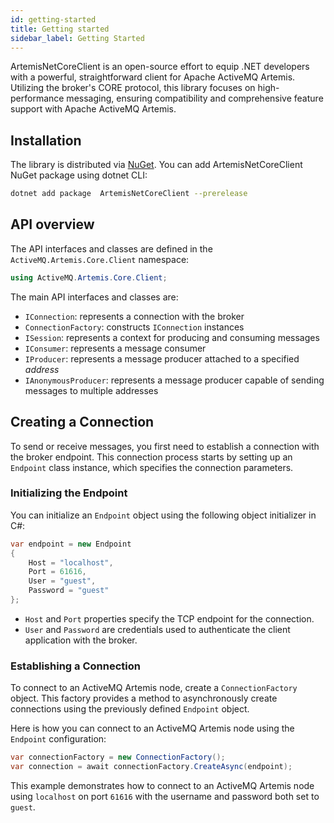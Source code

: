 ```yaml
---
id: getting-started
title: Getting started
sidebar_label: Getting Started
---
```


ArtemisNetCoreClient is an open-source effort to equip .NET developers with a powerful, straightforward client for Apache ActiveMQ Artemis. Utilizing the broker's CORE protocol, this library focuses on high-performance messaging, ensuring compatibility and comprehensive feature support with Apache ActiveMQ Artemis.

## Installation

The library is distributed via [NuGet](https://www.nuget.org/packages/ArtemisNetCoreClient). You can add ArtemisNetCoreClient NuGet package using dotnet CLI:

```sh
dotnet add package  ArtemisNetCoreClient --prerelease
```

## API overview

The API interfaces and classes are defined in the `ActiveMQ.Artemis.Core.Client` namespace:

```csharp
using ActiveMQ.Artemis.Core.Client;
```

The main API interfaces and classes are:

- `IConnection`:  represents a connection with the broker
- `ConnectionFactory`:  constructs `IConnection` instances
- `ISession`: represents a context for producing and consuming messages
- `IConsumer`: represents a message consumer
- `IProducer`: represents a message producer attached to a specified *address*
- `IAnonymousProducer`: represents a message producer capable of sending messages to multiple addresses

## Creating a Connection

To send or receive messages, you first need to establish a connection with the broker endpoint. This connection process starts by setting up an `Endpoint` class instance, which specifies the connection parameters.

### Initializing the Endpoint

You can initialize an `Endpoint` object using the following object initializer in C#:

```csharp
var endpoint = new Endpoint
{
    Host = "localhost",
    Port = 61616,
    User = "guest",
    Password = "guest"
};
```

- `Host` and `Port` properties specify the TCP endpoint for the connection.
- `User` and `Password` are credentials used to authenticate the client application with the broker.

### Establishing a Connection

To connect to an ActiveMQ Artemis node, create a `ConnectionFactory` object. This factory provides a method to asynchronously create connections using the previously defined `Endpoint` object.

Here is how you can connect to an ActiveMQ Artemis node using the `Endpoint` configuration:

```csharp
var connectionFactory = new ConnectionFactory();
var connection = await connectionFactory.CreateAsync(endpoint);
```

This example demonstrates how to connect to an ActiveMQ Artemis node using `localhost` on port `61616` with the username and password both set to `guest`.
